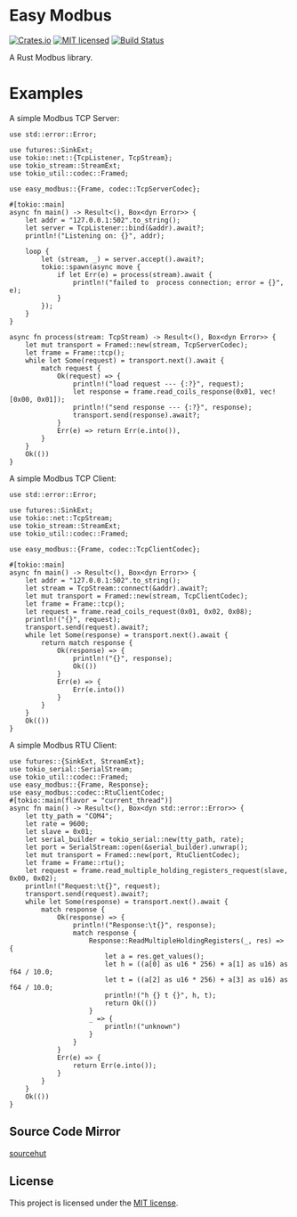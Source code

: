 # Easy Modbus
[![Crates.io][crates-badge]][crates-url]
[![MIT licensed][mit-badge]][mit-url]
[![Build Status][actions-badge]][actions-url]

[crates-badge]: https://img.shields.io/crates/v/easy-modbus?color=blue
[crates-url]: https://crates.io/crates/easy-modbus
[mit-badge]: https://img.shields.io/badge/license-MIT-red.svg
[mit-url]: https://github.com/yangyize/easy-modbus/blob/main/LICENSE
[actions-badge]: https://github.com/yangyize/easy-modbus/actions/workflows/main.yml/badge.svg?branch=main
[actions-url]: https://github.com/yangyize/easy-modbus/actions/workflows/main.yml

A Rust Modbus library.

# Examples

A simple Modbus TCP Server:

```rust,no_run
use std::error::Error;

use futures::SinkExt;
use tokio::net::{TcpListener, TcpStream};
use tokio_stream::StreamExt;
use tokio_util::codec::Framed;

use easy_modbus::{Frame, codec::TcpServerCodec};

#[tokio::main]
async fn main() -> Result<(), Box<dyn Error>> {
    let addr = "127.0.0.1:502".to_string();
    let server = TcpListener::bind(&addr).await?;
    println!("Listening on: {}", addr);

    loop {
        let (stream, _) = server.accept().await?;
        tokio::spawn(async move {
            if let Err(e) = process(stream).await {
                println!("failed to  process connection; error = {}", e);
            }
        });
    }
}

async fn process(stream: TcpStream) -> Result<(), Box<dyn Error>> {
    let mut transport = Framed::new(stream, TcpServerCodec);
    let frame = Frame::tcp();
    while let Some(request) = transport.next().await {
        match request {
            Ok(request) => {
                println!("load request --- {:?}", request);
                let response = frame.read_coils_response(0x01, vec![0x00, 0x01]);
                println!("send response --- {:?}", response);
                transport.send(response).await?;
            }
            Err(e) => return Err(e.into()),
        }
    }
    Ok(())
}
```

A simple Modbus TCP Client:

``` rust,no_run
use std::error::Error;

use futures::SinkExt;
use tokio::net::TcpStream;
use tokio_stream::StreamExt;
use tokio_util::codec::Framed;

use easy_modbus::{Frame, codec::TcpClientCodec};

#[tokio::main]
async fn main() -> Result<(), Box<dyn Error>> {
    let addr = "127.0.0.1:502".to_string();
    let stream = TcpStream::connect(&addr).await?;
    let mut transport = Framed::new(stream, TcpClientCodec);
    let frame = Frame::tcp();
    let request = frame.read_coils_request(0x01, 0x02, 0x08);
    println!("{}", request);
    transport.send(request).await?;
    while let Some(response) = transport.next().await {
        return match response {
            Ok(response) => {
                println!("{}", response);
                Ok(())
            }
            Err(e) => {
                Err(e.into())
            }
        }
    }
    Ok(())
}
```

A simple Modbus RTU Client:
``` rust,no_run
use futures::{SinkExt, StreamExt};
use tokio_serial::SerialStream;
use tokio_util::codec::Framed;
use easy_modbus::{Frame, Response};
use easy_modbus::codec::RtuClientCodec;
#[tokio::main(flavor = "current_thread")]
async fn main() -> Result<(), Box<dyn std::error::Error>> {
    let tty_path = "COM4";
    let rate = 9600;
    let slave = 0x01;
    let serial_builder = tokio_serial::new(tty_path, rate);
    let port = SerialStream::open(&serial_builder).unwrap();
    let mut transport = Framed::new(port, RtuClientCodec);
    let frame = Frame::rtu();
    let request = frame.read_multiple_holding_registers_request(slave, 0x00, 0x02);
    println!("Request:\t{}", request);
    transport.send(request).await?;
    while let Some(response) = transport.next().await {
        match response {
            Ok(response) => {
                println!("Response:\t{}", response);
                match response {
                    Response::ReadMultipleHoldingRegisters(_, res) => {
                        let a = res.get_values();
                        let h = ((a[0] as u16 * 256) + a[1] as u16) as f64 / 10.0;
                        let t = ((a[2] as u16 * 256) + a[3] as u16) as f64 / 10.0;
                        println!("h {} t {}", h, t);
                        return Ok(())
                    }
                    _ => {
                        println!("unknown")
                    }
                }
            }
            Err(e) => {
                return Err(e.into());
            }
        }
    }
    Ok(())
}
```

## Source Code Mirror
[sourcehut](https://git.sr.ht/~yangyize/easy-modbus)

## License

This project is licensed under the [MIT license].

[MIT license]: https://github.com/yangyize/easy-modbus/blob/main/LICENSE
